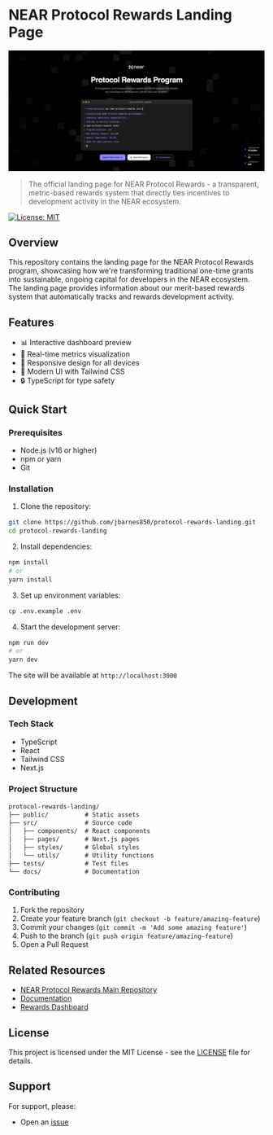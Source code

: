 # NEAR Protocol Rewards Landing Page

![NEAR Protocol Rewards Program](public/og-image.png)

> The official landing page for NEAR Protocol Rewards - a transparent, metric-based rewards system that directly ties incentives to development activity in the NEAR ecosystem.

[![License: MIT](https://img.shields.io/badge/License-MIT-yellow.svg)](https://opensource.org/licenses/MIT)

## Overview

This repository contains the landing page for the NEAR Protocol Rewards program, showcasing how we're transforming traditional one-time grants into sustainable, ongoing capital for developers in the NEAR ecosystem. The landing page provides information about our merit-based rewards system that automatically tracks and rewards development activity.

## Features

- 📊 Interactive dashboard preview
- 🔄 Real-time metrics visualization
- 📱 Responsive design for all devices
- 🎨 Modern UI with Tailwind CSS
- 🔒 TypeScript for type safety

## Quick Start

### Prerequisites

- Node.js (v16 or higher)
- npm or yarn
- Git

### Installation

1. Clone the repository:
```bash
git clone https://github.com/jbarnes850/protocol-rewards-landing.git
cd protocol-rewards-landing
```

2. Install dependencies:
```bash
npm install
# or
yarn install
```

3. Set up environment variables:
```bash
cp .env.example .env
```

4. Start the development server:
```bash
npm run dev
# or
yarn dev
```

The site will be available at `http://localhost:3000`

## Development

### Tech Stack

- TypeScript
- React
- Tailwind CSS
- Next.js

### Project Structure

```
protocol-rewards-landing/
├── public/          # Static assets
├── src/             # Source code
│   ├── components/  # React components
│   ├── pages/       # Next.js pages
│   ├── styles/      # Global styles
│   └── utils/       # Utility functions
├── tests/           # Test files
└── docs/            # Documentation
```

### Contributing

1. Fork the repository
2. Create your feature branch (`git checkout -b feature/amazing-feature`)
3. Commit your changes (`git commit -m 'Add some amazing feature'`)
4. Push to the branch (`git push origin feature/amazing-feature`)
5. Open a Pull Request

## Related Resources

- [NEAR Protocol Rewards Main Repository](https://github.com/jbarnes850/near-protocol-rewards)
- [Documentation](https://github.com/jbarnes850/near-protocol-rewards/tree/main/docs)
- [Rewards Dashboard](https://near-protocol-rewards-dashboard.near.org)

## License

This project is licensed under the MIT License - see the [LICENSE](LICENSE) file for details.

## Support

For support, please:
- Open an [issue](https://github.com/jbarnes850/protocol-rewards-landing/issues)
